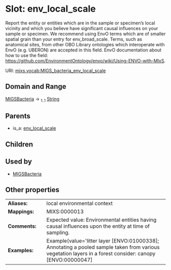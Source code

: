 
# Slot: env_local_scale


Report the entity or entities which are in the sample or specimen’s local vicinity and which you believe have significant causal influences on your sample or specimen. We recommend using EnvO terms which are of smaller spatial grain than your entry for env_broad_scale. Terms, such as anatomical sites, from other OBO Library ontologies which interoperate with EnvO (e.g. UBERON) are accepted in this field. EnvO documentation about how to use the field: https://github.com/EnvironmentOntology/envo/wiki/Using-ENVO-with-MIxS.

URI: [mixs.vocab:MIGS_bacteria_env_local_scale](https://w3id.org/mixs/vocab/MIGS_bacteria_env_local_scale)


## Domain and Range

[MIGSBacteria](MIGSBacteria.md) &#8594;  <sub>1..1</sub> [String](types/String.md)

## Parents

 *  is_a: [env_local_scale](env_local_scale.md)

## Children


## Used by

 * [MIGSBacteria](MIGSBacteria.md)

## Other properties

|  |  |  |
| --- | --- | --- |
| **Aliases:** | | local environmental context |
| **Mappings:** | | MIXS:0000013 |
| **Comments:** | | Expected value: Environmental entities having causal influences upon the entity at time of sampling. |
| **Examples:** | | Example(value='litter layer [ENVO:01000338]; Annotating a pooled sample taken from various vegetation layers in a forest consider: canopy [ENVO:00000047]|herb and fern layer [ENVO:01000337]|litter layer [ENVO:01000338]|understory [01000335]|shrub layer [ENVO:01000336].', description=None) |

